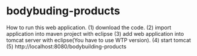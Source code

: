 # bodybuding-products

How to run this web application.
(1) download the code.
(2) import application into maven project with eclipse
(3) add web application into tomcat server with eclipse(You have to use WTP version).
(4) start tomcat
(5) http://localhost:8080/bodybuilding-products
